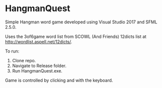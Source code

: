 # HangmanQuest
Simple Hangman word game developed using Visual Studio 2017 and SFML 2.5.0.

Uses the 3of6game word list from SCOWL (And Friends) 12dicts list at http://wordlist.aspell.net/12dicts/.

To run:
1. Clone repo.
2. Navigate to Release folder.
3. Run HangmanQuest.exe.

Game is controlled by clicking and with the keyboard.
